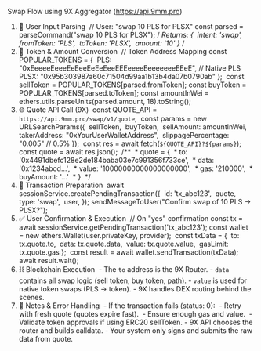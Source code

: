 Swap Flow using 9X Aggregator (https://api.9mm.pro)
1. 📝 User Input Parsing
 // User: "swap 10 PLS for PLSX" const parsed = parseCommand("swap 10 PLS for PLSX"); /* Returns: {   intent: 'swap',   fromToken: 'PLS',   toToken: 'PLSX',   amount: '10' } */ 
2. 🔎 Token & Amount Conversion
 // Token Address Mapping const POPULAR_TOKENS = {   PLS: "0xEeeeeEeeeEeEeeEeEeEeeEEEeeeeEeeeeeeeEEeE", // Native PLS   PLSX: "0x95b303987a60c71504d99aa1b13b4da07b0790ab" };  const sellToken = POPULAR_TOKENS[parsed.fromToken]; const buyToken = POPULAR_TOKENS[parsed.toToken]; const amountInWei = ethers.utils.parseUnits(parsed.amount, 18).toString(); 
3. 🌐 Quote API Call (9X)
 const QUOTE_API = `https://api.9mm.pro/swap/v1/quote`;  const params = new URLSearchParams({   sellToken,   buyToken,   sellAmount: amountInWei,   takerAddress: "0xYourUserWalletAddress",   slippagePercentage: "0.005" // 0.5% });  const res = await fetch(`${QUOTE_API}?${params}`); const quote = await res.json();  /**  * quote = {  *   to: '0x4491dbefc128e2de184baba03e7c991356f733ce',  *   data: '0x1234abcd...',  *   value: '10000000000000000000',  *   gas: '210000',  *   buyAmount: '...'  * }  */ 
4. 🧱 Transaction Preparation
 await sessionService.createPendingTransaction({   id: 'tx_abc123',   quote,   type: 'swap',   user, }); sendMessageToUser("Confirm swap of 10 PLS → PLSX?"); 
5. ✅ User Confirmation & Execution
 // On "yes" confirmation const tx = await sessionService.getPendingTransaction('tx_abc123'); const wallet = new ethers.Wallet(user.privateKey, provider);  const txData = {   to: tx.quote.to,   data: tx.quote.data,   value: tx.quote.value,   gasLimit: tx.quote.gas };  const result = await wallet.sendTransaction(txData); await result.wait(); 
6. ⛓️ Blockchain Execution
 - The `to` address is the 9X Router. - `data` contains all swap logic (sell token, buy token, path). - `value` is used for native token swaps (PLS → token). - 9X handles DEX routing behind the scenes. 
7. 🧠 Notes & Error Handling
 - If the transaction fails (status: 0):   - Retry with fresh quote (quotes expire fast).   - Ensure enough gas and value.   - Validate token approvals if using ERC20 sellToken. - 9X API chooses the router and builds calldata. - Your system only signs and submits the raw data from quote. 